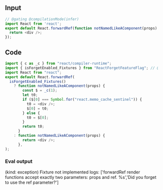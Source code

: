 
## Input

```javascript
// @gating @compilationMode(infer)
import React from 'react';
export default React.forwardRef(function notNamedLikeAComponent(props) {
  return <div />;
});

```

## Code

```javascript
import { c as _c } from "react/compiler-runtime";
import { isForgetEnabled_Fixtures } from "ReactForgetFeatureFlag"; // @gating @compilationMode(infer)
import React from "react";
export default React.forwardRef(
  isForgetEnabled_Fixtures()
    ? function notNamedLikeAComponent(props) {
        const $ = _c(1);
        let t0;
        if ($[0] === Symbol.for("react.memo_cache_sentinel")) {
          t0 = <div />;
          $[0] = t0;
        } else {
          t0 = $[0];
        }
        return t0;
      }
    : function notNamedLikeAComponent(props) {
        return <div />;
      },
);

```
      
### Eval output
(kind: exception) Fixture not implemented
logs: ['forwardRef render functions accept exactly two parameters: props and ref. %s','Did you forget to use the ref parameter?']